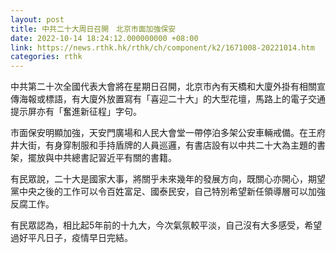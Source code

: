 ```yaml
---
layout: post
title: 中共二十大周日召開　北京市面加強保安
date: 2022-10-14 18:24:12.000000000 +08:00
link: https://news.rthk.hk/rthk/ch/component/k2/1671008-20221014.htm
categories: rthk
---
```


中共第二十次全國代表大會將在星期日召開，北京市內有天橋和大廈外掛有相關宣傳海報或標語，有大廈外放置寫有「喜迎二十大」的大型花壇，馬路上的電子交通提示屏亦有「奮進新征程」字句。

市面保安明顯加強，天安門廣場和人民大會堂一帶停泊多架公安車輛戒備。在王府井大街，有身穿制服和手持盾牌的人員巡邏，有書店設有以中共二十大為主題的書架，擺放與中共總書記習近平有關的書籍。

有民眾說，二十大是國家大事，將關乎未來幾年的發展方向，既關心亦開心，期望黨中央之後的工作可以令百姓富足、國泰民安，自己特別希望新任領導層可以加強反腐工作。

有民眾認為，相比起5年前的十九大，今次氣氛較平淡，自己沒有大多感受，希望過好平凡日子，疫情早日完結。
